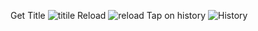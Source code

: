 Get Title
![titile](https://github.com/user-attachments/assets/6998bc79-889e-44fd-845f-b52ad10e7b95)
Reload
![reload](https://github.com/user-attachments/assets/d648bc76-a52b-4ee5-a5df-2bd5e89d49c3)
Tap on history
![History](https://github.com/user-attachments/assets/e830b550-750c-4d4f-8842-e17a5ff997dd)


